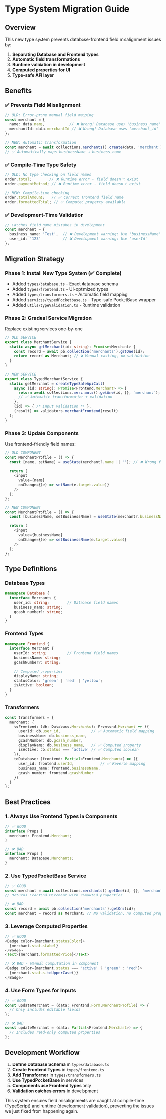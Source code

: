 # Type System Migration Guide

## Overview

This new type system prevents database-frontend field misalignment issues by:

1. **Separating Database and Frontend types**
2. **Automatic field transformations**
3. **Runtime validation in development**
4. **Computed properties for UI**
5. **Type-safe API layer**

## Benefits

### ✅ Prevents Field Misalignment
```typescript
// OLD: Error-prone manual field mapping
const merchant = {
  name: data.name,           // ❌ Wrong! Database uses 'business_name'
  merchantId: data.merchantId // ❌ Wrong! Database uses 'merchant_id'
};

// NEW: Automatic transformation
const merchant = await collections.merchants().create(data, 'merchant');
// ✅ Automatically maps businessName → business_name
```

### ✅ Compile-Time Type Safety
```typescript
// OLD: No type checking on field names
order.total;        // ❌ Runtime error - field doesn't exist
order.paymentMethod; // ❌ Runtime error - field doesn't exist

// NEW: Compile-time checking
order.totalAmount;   // ✅ Correct frontend field name
order.formattedTotal; // ✅ Computed property available
```

### ✅ Development-Time Validation
```typescript
// Catches field name mistakes in development
const merchant = {
  business_name: 'Test',  // ❌ Development warning: Use 'businessName'
  user_id: '123'          // ❌ Development warning: Use 'userId'
};
```

## Migration Strategy

### Phase 1: Install New Type System (✅ Complete)
- Added `types/database.ts` - Exact database schema
- Added `types/frontend.ts` - UI-optimized types
- Added `types/transformers.ts` - Automatic field mapping
- Added `services/typedPocketbase.ts` - Type-safe PocketBase wrapper
- Added `utils/typeValidation.ts` - Runtime validation

### Phase 2: Gradual Service Migration
Replace existing services one-by-one:

```typescript
// OLD SERVICE
export class MerchantService {
  static async getMerchant(id: string): Promise<Merchant> {
    const record = await pb.collection('merchants').getOne(id);
    return record as Merchant; // ❌ Manual casting, no validation
  }
}

// NEW SERVICE  
export class TypedMerchantService {
  static getMerchant = createTypeSafeApiCall(
    async (id: string): Promise<Frontend.Merchant> => {
      return await collections.merchants().getOne(id, {}, 'merchant');
      // ✅ Automatic transformation + validation
    },
    (id) => { /* input validation */ },
    (result) => validators.merchantFrontend(result)
  );
}
```

### Phase 3: Update Components
Use frontend-friendly field names:

```typescript
// OLD COMPONENT
const MerchantProfile = () => {
  const [name, setName] = useState(merchant?.name || ''); // ❌ Wrong field

  return (
    <input 
      value={name}
      onChange={(e) => setName(e.target.value)}
    />
  );
};

// NEW COMPONENT
const MerchantProfile = () => {
  const [businessName, setBusinessName] = useState(merchant?.businessName || ''); // ✅ Correct

  return (
    <input 
      value={businessName}
      onChange={(e) => setBusinessName(e.target.value)}
    />
  );
};
```

## Type Definitions

### Database Types
```typescript
namespace Database {
  interface Merchants {
    user_id: string;        // Database field names
    business_name: string;  
    gcash_number?: string;
  }
}
```

### Frontend Types  
```typescript
namespace Frontend {
  interface Merchant {
    userId: string;         // Frontend field names
    businessName: string;
    gcashNumber?: string;
    
    // Computed properties
    displayName: string;
    statusColor: 'green' | 'red' | 'yellow';
    isActive: boolean;
  }
}
```

### Transformers
```typescript
const transformers = {
  merchant: {
    toFrontend: (db: Database.Merchants): Frontend.Merchant => ({
      userId: db.user_id,              // ✅ Automatic field mapping
      businessName: db.business_name,  
      gcashNumber: db.gcash_number,
      displayName: db.business_name,   // ✅ Computed property
      isActive: db.status === 'active' // ✅ Computed boolean
    }),
    toDatabase: (frontend: Partial<Frontend.Merchant>) => ({
      user_id: frontend.userId,            // ✅ Reverse mapping
      business_name: frontend.businessName,
      gcash_number: frontend.gcashNumber
    })
  }
};
```

## Best Practices

### 1. Always Use Frontend Types in Components
```typescript
// ✅ GOOD
interface Props {
  merchant: Frontend.Merchant;
}

// ❌ BAD  
interface Props {
  merchant: Database.Merchants;
}
```

### 2. Use TypedPocketBase Service
```typescript
// ✅ GOOD
const merchant = await collections.merchants().getOne(id, {}, 'merchant');
// Returns Frontend.Merchant with computed properties

// ❌ BAD
const record = await pb.collection('merchants').getOne(id);
const merchant = record as Merchant; // No validation, no computed properties
```

### 3. Leverage Computed Properties
```typescript
// ✅ GOOD
<Badge color={merchant.statusColor}>
  {merchant.statusLabel}
</Badge>
<Text>{merchant.formattedPrice}</Text>

// ❌ BAD - Manual computation in component
<Badge color={merchant.status === 'active' ? 'green' : 'red'}>
  {merchant.status.toUpperCase()}
</Badge>
```

### 4. Use Form Types for Inputs
```typescript
// ✅ GOOD
const updateMerchant = (data: Frontend.Form.MerchantProfile) => {
  // Only includes editable fields
};

// ❌ BAD
const updateMerchant = (data: Partial<Frontend.Merchant>) => {
  // Includes read-only computed properties
};
```

## Development Workflow

1. **Define Database Schema** in `types/database.ts`
2. **Create Frontend Types** in `types/frontend.ts` 
3. **Add Transformer** in `types/transformers.ts`
4. **Use TypedPocketBase** in services
5. **Components use Frontend types** only
6. **Validation catches errors** in development

This system ensures field misalignments are caught at compile-time (TypeScript) and runtime (development validation), preventing the issues we just fixed from happening again.
